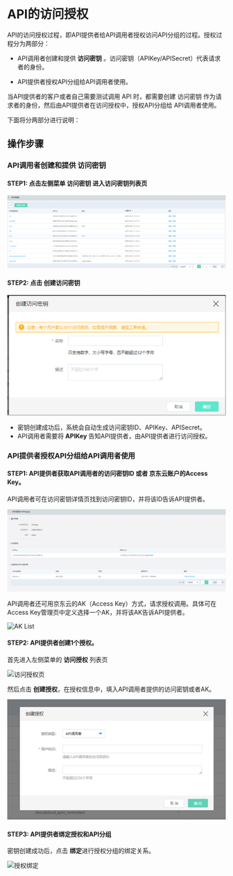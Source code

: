# API的访问授权

API的访问授权过程，即API提供者给API调用者授权访问API分组的过程。授权过程分为两部分：

- API调用者创建和提供 **访问密钥** 。访问密钥（APIKey/APISecret）代表请求者的身份。

- API提供者授权API分组给API调用者使用。

当API提供者的客户或者自己需要测试调用 API 时，都需要创建 访问密钥 作为请求者的身份，然后由API提供者在访问授权中，授权API分组给 API调用者使用。

下面将分两部分进行说明：


## 操作步骤
### API调用者创建和提供 **访问密钥** 
#### STEP1: 点击左侧菜单 **访问密钥**  进入访问密钥列表页

![访问密钥列表页](https://github.com/jdcloudcom/cn/blob/edit/image/Internet-Middleware/API-Gateway/fwmy-list.png)

#### STEP2: 点击 **创建访问密钥**

![创建访问密钥](https://github.com/jdcloudcom/cn/blob/edit/image/Internet-Middleware/API-Gateway/fwmy-add.png)

- 密钥创建成功后，系统会自动生成访问密钥ID、APIKey、APISecret。
- API调用者需要将 **APIKey** 告知API提供者，由API提供者进行访问授权。


### API提供者授权API分组给API调用者使用

#### STEP1: API提供者获取API调用者的访问密钥ID 或者 京东云账户的Access Key。

API调用者可在访问密钥详情页找到访问密钥ID，并将该ID告诉API提供者。


![访问密钥详情页](https://github.com/jdcloudcom/cn/blob/edit/image/Internet-Middleware/API-Gateway/fwmy-xqy.png)
 
 
 API调用者还可用京东云的AK（Access Key）方式，请求授权调用。具体可在Access Key管理页中定义选择一个AK，并将该AK告诉API提供者。

![AK List](https://github.com/jdcloudcom/cn/blob/edit/image/Internet-Middleware/API-Gateway/AK-list.png)
 

 
#### STEP2: API提供者创建1个授权。

首先进入左侧菜单的 **访问授权** 列表页

![访问授权页](https://github.com/jdcloudcom/cn/blob/edit/image/Internet-Middleware/API-Gateway/fwsq-list.png)

然后点击 **创建授权**，在授权信息中，填入API调用者提供的访问密钥或者AK。

![创建授权](https://github.com/jdcloudcom/cn/blob/edit/image/Internet-Middleware/API-Gateway/fwsq-add.png)


#### STEP3: API提供者绑定授权和API分组

密钥创建成功后，点击 **绑定**进行授权分组的绑定关系。

![授权绑定](https://github.com/jdcloudcom/cn/blob/edit/image/Internet-Middleware/API-Gateway/fwsq-bd.png)



  
